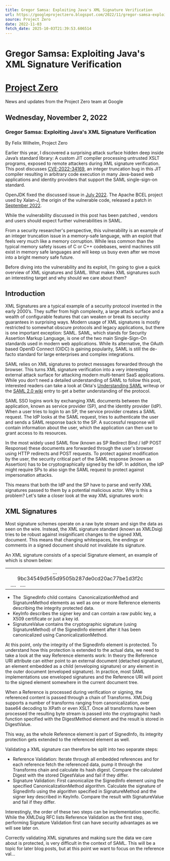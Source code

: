```yaml
---
title: Gregor Samsa: Exploiting Java's XML Signature Verification
url: https://googleprojectzero.blogspot.com/2022/11/gregor-samsa-exploiting-java-xml.html
source: Project Zero
date: 2022-11-03
fetch_date: 2025-10-03T21:39:53.606514
---
```


# Gregor Samsa: Exploiting Java's XML Signature Verification

# [Project Zero](https://googleprojectzero.blogspot.com/)

News and updates from the Project Zero team at Google

## Wednesday, November 2, 2022

### Gregor Samsa: Exploiting Java's XML Signature Verification

By Felix Wilhelm, Project Zero

Earlier this year, I discovered a surprising attack surface hidden deep inside Java’s standard library: A custom JIT compiler processing untrusted XSLT programs, exposed to remote attackers during XML signature verification. This post discusses [CVE-2022-34169](https://bugs.chromium.org/p/project-zero/issues/detail?id=2290&q=reporter%3Ame&can=1), an integer truncation bug in this JIT compiler resulting in arbitrary code execution in many Java-based web applications and identity providers that support the SAML single-sign-on standard.

OpenJDK fixed the discussed issue in [July 2022](https://openjdk.org/groups/vulnerability/advisories/2022-07-19). The Apache BCEL project used by Xalan-J, the origin of the vulnerable code, released a patch in [September 2022](https://github.com/apache/commons-bcel/commit/f3267cbcc900f80851d561bdd16b239d936947f5).

While the vulnerability discussed in this post has been patched , vendors and users should expect further vulnerabilities in SAML.

From a security researcher's perspective, this vulnerability is an example of an integer truncation issue in a memory-safe language, with an exploit that feels very much like a memory corruption. While less common than the typical memory safety issues of C or C++ codebases, weird machines still exist in memory safe languages and will keep us busy even after we move into a bright memory safe future.

Before diving into the vulnerability and its exploit, I’m going to give a quick overview of XML signatures and SAML. What makes XML signatures such an interesting target and why should we care about them?

## Introduction

XML Signatures are a typical example of a security protocol invented in the early 2000’s. They suffer from high complexity, a large attack surface and a wealth of configurable features that can weaken or break its security guarantees in surprising ways. Modern usage of XML signatures is mostly restricted to somewhat obscure protocols and legacy applications, but there is one important exception: SAML. SAML, which stands for Security Assertion Markup Language, is one of the two main Single-Sign-On standards used in modern web applications. While its alternative, the OAuth based OpenID Connect (OIDC) is gaining popularity, SAML is still the de-facto standard for large enterprises and complex integrations.

SAML relies on XML signatures to protect messages forwarded through the browser. This turns XML signature verification into a very interesting external attack surface for attacking modern multi-tenant SaaS applications. While you don’t need a detailed understanding of SAML to follow this post, interested readers can take a look at Okta's [Understanding SAML](https://developer.okta.com/docs/concepts/saml/) writeup or the [SAML 2.0 wiki](https://en.wikipedia.org/wiki/SAML_2.0) entry to get a better understanding of the protocol.

SAML SSO logins work by exchanging XML documents between the application, known as service provider (SP), and the identity provider (IdP). When a user tries to login to an SP, the service provider creates a SAML request. The IdP looks at the SAML request, tries to authenticate the user and sends a SAML response back to the SP. A successful response will contain information about the user, which the application can then use to grant access to its resources.

In the most widely used SAML flow (known as SP Redirect Bind / IdP POST Response) these documents are forwarded through the user's browser using HTTP redirects and POST requests. To protect against modification by the user, the security critical part of the SAML response (known as Assertion) has to be cryptographically signed by the IdP. In addition, the IdP might require SPs to also sign the SAML request to protect against impersonation attacks.

This means that both the IdP and the SP have to parse and verify XML signatures passed to them by a potential malicious actor. Why is this a problem? Let's take a closer look at the way XML signatures work:

## XML Signatures

Most signature schemes operate on a raw byte stream and sign the data as seen on the wire. Instead, the XML signature standard (known as XMLDsig) tries to be robust against insignificant changes to the signed XML document. This means that changing whitespaces, line endings or comments in a signed document should not invalidate its signature.

An XML signature consists of a special Signature element, an example of which is shown below:

|  |
| --- |
| <Signature>    <SignedInfo>      <CanonicalizationMethod Algorithm="http://www.w3.org/2001/10/xml-exc-c14n#"/>      <SignatureMethod Algorithm="http://www.w3.org/2000/09/xmldsig#rsa-sha1" />      <Reference URI="#signed-data">         <Transforms>         …         </Transforms>         <DigestMethod Algorithm="http://www.w3.org/2000/09/xmldsig#sha1" />         <DigestValue>9bc34549d565d9505b287de0cd20ac77be1d3f2c</DigestValue>      </Reference>    </SignedInfo>    <SignatureValue>....</SignatureValue>    <KeyInfo><X509Certificate>....</X509Certificate></KeyInfo>  </Signature> |

* The  SignedInfo child contains  CanonicalizationMethod and SignatureMethod elements as well as one or more Reference elements describing the integrity protected data.
* KeyInfo describes the signer key and can contain a raw public key, a X509 certificate or just a key id.
* SignatureValue contains the cryptographic signature (using SignatureMethod) of the SignedInfo element after it has been canonicalized using CanonicalizationMethod.

At this point, only the integrity of the SignedInfo element is protected. To understand how this protection is extended to the actual data, we need to take a look at the way Reference elements work: In theory the Reference URI attribute can either point to an external document (detached signature), an element embedded as a child (enveloping signature) or any element in the outer document (enveloped signature). In practice, most SAML implementations use enveloped signatures and the Reference URI will point to the signed element somewhere in the current document tree.

When a Reference is processed during verification or signing, the referenced content is passed through a chain of Transforms. XMLDsig supports a number of transforms ranging from canonicalization, over base64 decoding to XPath or even XSLT. Once all transforms have been processed the resulting byte stream is passed into the cryptographic hash function specified with the DigestMethod element and the result is stored in DigestValue.

This way, as the whole Reference element is part of SignedInfo, its integrity protection gets extended to the referenced element as well.

Validating a XML signature can therefore be split into two separate steps:

* Reference Validation: Iterate through all embedded references and for each reference fetch the referenced data, pump it through the Transforms chain and calculate its hash digest. Compare the calculated Digest with the stored DigestValue and fail if they differ.
* Signature Validation: First canonicalize the SignedInfo element using the specified CanonicalizationMethod algorithm. Calculate the signature of SignedInfo using the algorithm specified in SignatureMethod and the signer key described in KeyInfo. Compare the result with SignatureValue and fail if they differ.

Interestingly, the order of these two steps can be implementation specific. While the XMLDsig RFC lists Reference Validation as the first step, performing Signature Validation first can have security advantages as we will see later on.

Correctly validating XML signatures and making sure the data we care about is protected, is very difficult in the context of SAML. This will be a topic for later blog posts, but at this point we want to focus on the reference val...
